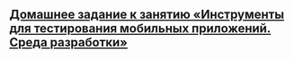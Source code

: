 

## [Домашнее задание к занятию «Инструменты для тестирования мобильных приложений. Среда разработки»]() 


